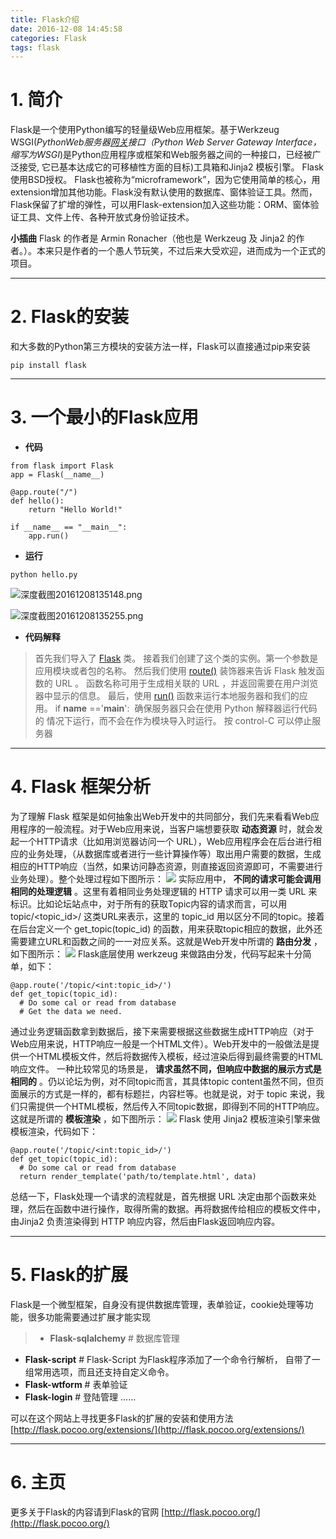 ```yaml
---
title: Flask介绍
date: 2016-12-08 14:45:58
categories: Flask
tags: flask
---
```


# 1. 简介
Flask是一个使用Python编写的轻量级Web应用框架。基于Werkzeug WSGI(*PythonWeb服务器[网关](http://baike.baidu.com/view/807.htm)接口（Python Web Server Gateway Interface，缩写为WSGI*)是Python应用程序或框架和Web服务器之间的一种接口，已经被广泛接受, 它已基本达成它的可移植性方面的目标)工具箱和Jinja2 模板引擎。 Flask使用BSD授权。 Flask也被称为“microframework”，因为它使用简单的核心，用extension增加其他功能。Flask没有默认使用的数据库、窗体验证工具。然而，Flask保留了扩增的弹性，可以用Flask-extension加入这些功能：ORM、窗体验证工具、文件上传、各种开放式身份验证技术。

**小插曲**
Flask 的作者是 Armin Ronacher（他也是 Werkzeug 及 Jinja2 的作者。）。本来只是作者的一个愚人节玩笑，不过后来大受欢迎，进而成为一个正式的项目。

***

# 2. Flask的安装
和大多数的Python第三方模块的安装方法一样，Flask可以直接通过pip来安装
```
pip install flask
```

***

# 3. 一个最小的Flask应用

 - **代码**

```
from flask import Flask
app = Flask(__name__)
 
@app.route("/")
def hello():
    return "Hello World!"
 
if __name__ == "__main__":
    app.run()
```

- **运行**

```
python hello.py
```

![深度截图20161208135148.png](http://upload-images.jianshu.io/upload_images/1713353-62f8d07213068e6e.png?imageMogr2/auto-orient/strip%7CimageView2/2/w/1240)

![深度截图20161208135255.png](http://upload-images.jianshu.io/upload_images/1713353-6c8a2410a5ef26f3.png?imageMogr2/auto-orient/strip%7CimageView2/2/w/1240)



- **代码解释**

> 首先我们导入了 [Flask](http://dormousehole.readthedocs.io/en/latest/api.html#flask.Flask) 类。
接着我们创建了这个类的实例。第一个参数是应用模块或者包的名称。
然后我们使用 [route()](http://dormousehole.readthedocs.io/en/latest/api.html#flask.Flask.route) 装饰器来告诉 Flask 触发函数的 URL 。
函数名称可用于生成相关联的 URL ，并返回需要在用户浏览器中显示的信息。
最后，使用 [run()](http://dormousehole.readthedocs.io/en/latest/api.html#flask.Flask.run) 函数来运行本地服务器和我们的应用。 if __name__ =='__main__':
 确保服务器只会在使用 Python 解释器运行代码的 情况下运行，而不会在作为模块导入时运行。
按 control-C 可以停止服务器

***

# 4. Flask 框架分析
为了理解 Flask 框架是如何抽象出Web开发中的共同部分，我们先来看看Web应用程序的一般流程。对于Web应用来说，当客户端想要获取 **动态资源** 时，就会发起一个HTTP请求（比如用浏览器访问一个 URL），Web应用程序会在后台进行相应的业务处理，（从数据库或者进行一些计算操作等）取出用户需要的数据，生成相应的HTTP响应（当然，如果访问静态资源，则直接返回资源即可，不需要进行业务处理）。整个处理过程如下图所示：
![](http://upload-images.jianshu.io/upload_images/1713353-dbf7be5e3c31ffda.png?imageMogr2/auto-orient/strip%7CimageView2/2/w/1240)
实际应用中， **不同的请求可能会调用相同的处理逻辑** 。这里有着相同业务处理逻辑的 HTTP 请求可以用一类 URL 来标识。比如论坛站点中，对于所有的获取Topic内容的请求而言，可以用 topic/<topic_id>/ 这类URL来表示，这里的 topic_id 用以区分不同的topic。接着在后台定义一个 get_topic(topic_id) 的函数，用来获取topic相应的数据，此外还需要建立URL和函数之间的一一对应关系。这就是Web开发中所谓的 **路由分发** ，如下图所示：
![](http://upload-images.jianshu.io/upload_images/1713353-dfb1a47e078dbd20.png?imageMogr2/auto-orient/strip%7CimageView2/2/w/1240)
Flask底层使用 werkzeug 来做路由分发，代码写起来十分简单，如下：
```
@app.route('/topic/<int:topic_id>/') 
def get_topic(topic_id):
  # Do some cal or read from database
  # Get the data we need.
```

通过业务逻辑函数拿到数据后，接下来需要根据这些数据生成HTTP响应（对于Web应用来说，HTTP响应一般是一个HTML文件）。Web开发中的一般做法是提供一个HTML模板文件，然后将数据传入模板，经过渲染后得到最终需要的HTML响应文件。
一种比较常见的场景是， **请求虽然不同，但响应中数据的展示方式是相同的** 。仍以论坛为例，对不同topic而言，其具体topic content虽然不同，但页面展示的方式是一样的，都有标题拦，内容栏等。也就是说，对于 topic 来说，我们只需提供一个HTML模板，然后传入不同topic数据，即得到不同的HTTP响应。这就是所谓的 **模板渲染** ，如下图所示：
![](http://upload-images.jianshu.io/upload_images/1713353-07146b9e837d26cf.png?imageMogr2/auto-orient/strip%7CimageView2/2/w/1240)
Flask 使用 Jinja2 模板渲染引擎来做模板渲染，代码如下：
```
@app.route('/topic/<int:topic_id>/')
def get_topic(topic_id):
  # Do some cal or read from database
  return render_template('path/to/template.html', data)
```

总结一下，Flask处理一个请求的流程就是，首先根据 URL 决定由那个函数来处理，然后在函数中进行操作，取得所需的数据。再将数据传给相应的模板文件中，由Jinja2 负责渲染得到 HTTP 响应内容，然后由Flask返回响应内容。

***

# 5. Flask的扩展
Flask是一个微型框架，自身没有提供数据库管理，表单验证，cookie处理等功能，很多功能需要通过扩展才能实现
>- **Flask-sqlalchemy**   # 数据库管理
- **Flask-script**              # Flask-Script 为Flask程序添加了一个命令行解析， 自带了一组常用选项，而且还支持自定义命令。
- **Flask-wtform**           # 表单验证
- **Flask-login**              # 登陆管理
......

可以在这个网站上寻找更多Flask的扩展的安装和使用方法
[http://flask.pocoo.org/extensions/](http://flask.pocoo.org/extensions/)

***

# 6. 主页
更多关于Flask的内容请到Flask的官网
[http://flask.pocoo.org/](http://flask.pocoo.org/)
